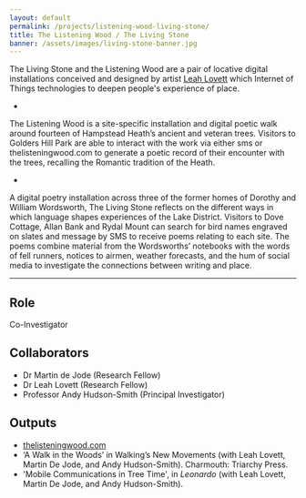 ```yaml
---
layout: default
permalink: /projects/listening-wood-living-stone/
title: The Listening Wood / The Living Stone
banner: /assets/images/living-stone-banner.jpg
---
```


The Living Stone and the Listening Wood are a pair of locative digital installations conceived and designed by artist [Leah Lovett](http://www.leahlovett.co.uk/) which Internet of Things technologies to deepen people's experience of place.

*

The Listening Wood is a site-specific installation and digital poetic walk around fourteen of Hampstead Heath’s ancient and veteran trees. Visitors to Golders Hill Park are able to interact with the work via either sms or thelisteningwood.com to generate a poetic record of their encounter with the trees, recalling the Romantic tradition of the Heath.

*

A digital poetry installation across three of the former homes of Dorothy and William Wordsworth, The Living Stone reflects on the different ways in which language shapes experiences of the Lake District. Visitors to Dove Cottage, Allan Bank and Rydal Mount can search for bird names engraved on slates and message by SMS to receive poems relating to each site. The poems combine material from the Wordsworths’ notebooks with the words of fell runners, notices to airmen, weather forecasts, and the hum of social media to investigate the connections between writing and place.

---

## Role 

Co-Investigator

## Collaborators

- Dr Martin de Jode (Research Fellow)
- Dr Leah Lovett (Research Fellow)
- Professor Andy Hudson-Smith (Principal Investigator)


## Outputs

- [thelisteningwood.com](https://thelisteningwood.com)
- ‘A Walk in the Woods’ in Walking’s New Movements (with Leah Lovett, Martin De Jode, and Andy Hudson-Smith). Charmouth: Triarchy Press.
- 'Mobile Communications in Tree Time', in _Leonardo_ (with Leah Lovett, Martin De Jode, and Andy Hudson-Smith).

